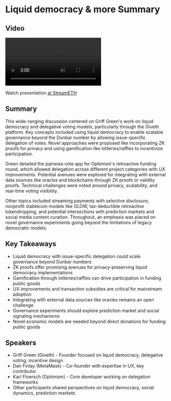 # Liquid democracy & more Summary

## Video
<video controls>
<source src="https://vod-cdn.lp-playback.studio/raw/jxf4iblf6wlsyor6526t4tcmtmqa/catalyst-vod-com/hls/fb1blmceqgoio1ew/index.m3u8" type="application/x-mpegURL">
  Your browser does not support the video tag.
</video>

Watch presentation [at StreamETH](https://streameth.org/edge_city/watch?session=6728dcb0f861dff095114f28)

## Summary
This wide-ranging discussion centered on Griff Green's work on liquid democracy and delegative voting models, particularly through the Giveth platform. Key concepts included using liquid democracy to enable scalable governance beyond the Dunbar number by allowing issue-specific delegation of votes. Novel approaches were proposed like incorporating ZK proofs for privacy and using gamification like lotteries/raffles to incentivize participation.

Green detailed the pairwise.vote app for Optimism's retroactive funding round, which allowed delegation across different project categories with UX improvements. Potential avenues were explored for integrating with external data sources like oracles and blockchains through ZK proofs or validity proofs. Technical challenges were noted around privacy, scalability, and real-time voting visibility.

Other topics included streaming payments with selective disclosure, nonprofit stablecoin models like GLOW, tax-deductible retroactive tokendropping, and potential intersections with prediction markets and social media content curation. Throughout, an emphasis was placed on novel governance experiments going beyond the limitations of legacy democratic models.

## Key Takeaways
- Liquid democracy with issue-specific delegation could scale governance beyond Dunbar numbers
- ZK proofs offer promising avenues for privacy-preserving liquid democracy implementations
- Gamification through lotteries/raffles can drive participation in funding public goods
- UX improvements and transaction subsidies are critical for mainstream adoption
- Integrating with external data sources like oracles remains an open challenge
- Governance experiments should explore prediction market and social signaling mechanisms
- Novel economic models are needed beyond direct donations for funding public goods

## Speakers
- Griff Green (Giveth) - Founder focused on liquid democracy, delegative voting, incentive design
- Dan Finlay (MetaMask) - Co-founder with expertise in UX, key contributor
- Karl Floersch (Optimism) - Core developer working on delegation frameworks
- Other participants shared perspectives on liquid democracy, social dynamics, prediction markets

